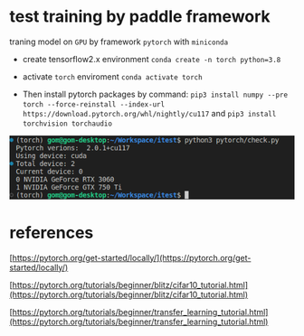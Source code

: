 # test training by paddle framework

traning model on `GPU` by framework `pytorch` with `miniconda`

- create tensorflow2.x environment `conda create -n torch python=3.8`

- activate `torch` enviroment `conda activate torch`

- Then install pytorch packages by command: `pip3 install numpy --pre torch --force-reinstall --index-url https://download.pytorch.org/whl/nightly/cu117` and `pip3 install torchvision torchaudio`

![result](https://github.com/iteam1/itest/blob/main/assets/Screenshot%202023-08-19%2021:07:20.png?raw=true)

# references

[https://pytorch.org/get-started/locally/](https://pytorch.org/get-started/locally/)

[https://pytorch.org/tutorials/beginner/blitz/cifar10_tutorial.html](https://pytorch.org/tutorials/beginner/blitz/cifar10_tutorial.html)

[https://pytorch.org/tutorials/beginner/transfer_learning_tutorial.html](https://pytorch.org/tutorials/beginner/transfer_learning_tutorial.html)